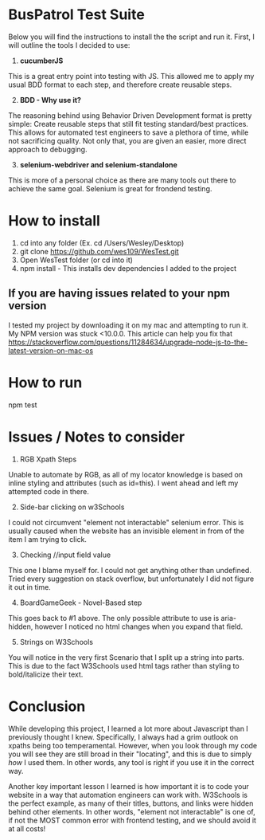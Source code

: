 # BusPatrol Test Suite

Below you will find the instructions to install the the script and run it. First, I will outline the tools I decided to use:

1. **cucumberJS**

This is a great entry point into testing with JS. This allowed me to apply my usual BDD format to each step, and therefore create reusable steps.

2. **BDD - Why use it?**

The reasoning behind using Behavior Driven Development format is pretty simple:
Create reusable steps that still fit testing standard/best practices. This allows for automated test engineers to save a plethora of time, while not sacrificing quality. Not only that, you are given an easier, more direct approach to debugging.

3. **selenium-webdriver and selenium-standalone**

This is more of a personal choice as there are many tools out there to achieve the same goal. Selenium is great for frondend testing.


# How to install

1. cd into any folder (Ex. cd /Users/Wesley/Desktop)
2. git clone https://github.com/wes109/WesTest.git
3. Open WesTest folder (or cd into it)
4. npm install - This installs dev dependencies I added to the project

## If you are having issues related to your npm version
I tested my project by downloading it on my mac and attempting to run it. My NPM version was stuck <10.0.0. This article can help you fix that https://stackoverflow.com/questions/11284634/upgrade-node-js-to-the-latest-version-on-mac-os

# How to run
npm test


# Issues / Notes to consider

1. RGB Xpath Steps

Unable to automate by RGB, as all of my locator knowledge is based on inline styling and attributes (such as id=this). I went ahead and left my attempted code in there.

2. Side-bar clicking on w3Schools

I could not circumvent "element not interactable" selenium error. This is usually caused when the website has an invisible element in from of the item I am trying to click.

3. Checking //input field value

This one I blame myself for. I could not get anything other than undefined. Tried every suggestion on stack overflow, but unfortunately I did not figure it out in time.

4. BoardGameGeek - Novel-Based step

This goes back to #1 above. The only possible attribute to use is aria-hidden, however I noticed no html changes when you expand that field.

5. Strings on W3Schools

You will notice in the very first Scenario that I split up a string into parts. This is due to the fact W3Schools used html tags rather than styling to bold/italicize their text.



# Conclusion

While developing this project, I learned a lot more about Javascript than I previously thought I knew. Specifically, I always had a grim outlook on xpaths being too temperamental. However, when you look through my code you will see they are still broad in their "locating", and this is due to simply *how* I used them. In other words, any tool is right if you use it in the correct way.

Another key important lesson I learned is how important it is to code your website in a way that automation engineers can work with. W3Schools is the perfect example, as many of their titles, buttons, and links were hidden behind other elements. In other words, "element not interactable" is one of, if not the MOST common error with frontend testing, and we should avoid it at all costs!
